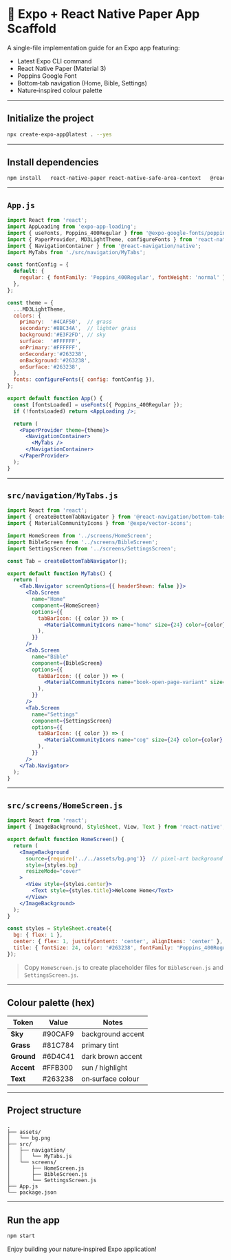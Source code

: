 # 🌿 Expo + React Native Paper App Scaffold

A single-file implementation guide for an Expo app featuring:

* Latest Expo CLI command
* React Native Paper (Material 3)
* Poppins Google Font
* Bottom‑tab navigation (Home, Bible, Settings)
* Nature‑inspired colour palette

---

## Initialize the project

```bash
npx create-expo-app@latest . --yes
```

---

## Install dependencies

```bash
npm install   react-native-paper react-native-safe-area-context   @react-navigation/native @react-navigation/bottom-tabs   react-native-screens react-native-gesture-handler react-native-reanimated   react-native-vector-icons @expo/vector-icons   @expo-google-fonts/poppins expo-font expo-app-loading
```

---

## `App.js`

```jsx
import React from 'react';
import AppLoading from 'expo-app-loading';
import { useFonts, Poppins_400Regular } from '@expo-google-fonts/poppins';
import { PaperProvider, MD3LightTheme, configureFonts } from 'react-native-paper';
import { NavigationContainer } from '@react-navigation/native';
import MyTabs from './src/navigation/MyTabs';

const fontConfig = {
  default: {
    regular: { fontFamily: 'Poppins_400Regular', fontWeight: 'normal' },
  },
};

const theme = {
  ...MD3LightTheme,
  colors: {
    primary:  '#4CAF50',  // grass
    secondary:'#8BC34A',  // lighter grass
    background:'#E3F2FD', // sky
    surface:  '#FFFFFF',
    onPrimary:'#FFFFFF',
    onSecondary:'#263238',
    onBackground:'#263238',
    onSurface:'#263238',
  },
  fonts: configureFonts({ config: fontConfig }),
};

export default function App() {
  const [fontsLoaded] = useFonts({ Poppins_400Regular });
  if (!fontsLoaded) return <AppLoading />;

  return (
    <PaperProvider theme={theme}>
      <NavigationContainer>
        <MyTabs />
      </NavigationContainer>
    </PaperProvider>
  );
}
```

---

## `src/navigation/MyTabs.js`

```jsx
import React from 'react';
import { createBottomTabNavigator } from '@react-navigation/bottom-tabs';
import { MaterialCommunityIcons } from '@expo/vector-icons';

import HomeScreen from '../screens/HomeScreen';
import BibleScreen from '../screens/BibleScreen';
import SettingsScreen from '../screens/SettingsScreen';

const Tab = createBottomTabNavigator();

export default function MyTabs() {
  return (
    <Tab.Navigator screenOptions={{ headerShown: false }}>
      <Tab.Screen
        name="Home"
        component={HomeScreen}
        options={{
          tabBarIcon: ({ color }) => (
            <MaterialCommunityIcons name="home" size={24} color={color} />
          ),
        }}
      />
      <Tab.Screen
        name="Bible"
        component={BibleScreen}
        options={{
          tabBarIcon: ({ color }) => (
            <MaterialCommunityIcons name="book-open-page-variant" size={24} color={color} />
          ),
        }}
      />
      <Tab.Screen
        name="Settings"
        component={SettingsScreen}
        options={{
          tabBarIcon: ({ color }) => (
            <MaterialCommunityIcons name="cog" size={24} color={color} />
          ),
        }}
      />
    </Tab.Navigator>
  );
}
```

---

## `src/screens/HomeScreen.js`

```jsx
import React from 'react';
import { ImageBackground, StyleSheet, View, Text } from 'react-native';

export default function HomeScreen() {
  return (
    <ImageBackground
      source={require('../../assets/bg.png')}  // pixel‑art background
      style={styles.bg}
      resizeMode="cover"
    >
      <View style={styles.center}>
        <Text style={styles.title}>Welcome Home</Text>
      </View>
    </ImageBackground>
  );
}

const styles = StyleSheet.create({
  bg: { flex: 1 },
  center: { flex: 1, justifyContent: 'center', alignItems: 'center' },
  title: { fontSize: 24, color: '#263238', fontFamily: 'Poppins_400Regular' },
});
```

> Copy `HomeScreen.js` to create placeholder files for `BibleScreen.js` and `SettingsScreen.js`.

---

## Colour palette (hex)

| Token        | Value   | Notes              |
|--------------|---------|--------------------|
| **Sky**      | #90CAF9 | background accent  |
| **Grass**    | #81C784 | primary tint       |
| **Ground**   | #6D4C41 | dark brown accent  |
| **Accent**   | #FFB300 | sun / highlight    |
| **Text**     | #263238 | on‑surface colour  |

---

## Project structure

```
.
├── assets/
│   └── bg.png
├── src/
│   ├── navigation/
│   │   └── MyTabs.js
│   └── screens/
│       ├── HomeScreen.js
│       ├── BibleScreen.js
│       └── SettingsScreen.js
├── App.js
└── package.json
```

---

## Run the app

```bash
npm start
```

Enjoy building your nature‑inspired Expo application!